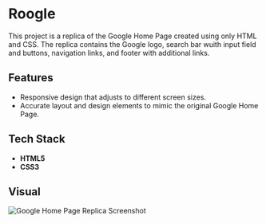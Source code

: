 # Roogle

This project is a replica of the Google Home Page created using only HTML and CSS. The replica contains the Google logo, search bar wuith input field and buttons, navigation links, and footer with additional links.

## Features

- Responsive design that adjusts to different screen sizes.
- Accurate layout and design elements to mimic the original Google Home Page.

## Tech Stack
- **HTML5** 
- **CSS3** 

## Visual

![Google Home Page Replica Screenshot](screenshot.png)
